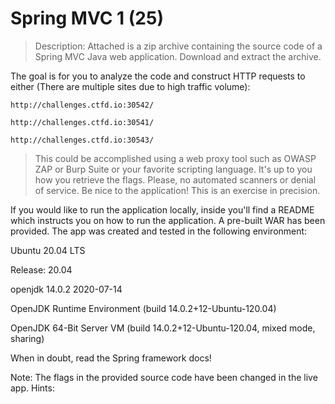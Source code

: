 # Spring MVC 1 (25)

> Description: Attached is a zip archive containing the source code of a Spring MVC Java web application. Download and extract the archive.

The goal is for you to analyze the code and construct HTTP requests to either (There are multiple sites due to high traffic volume):

    http://challenges.ctfd.io:30542/

    http://challenges.ctfd.io:30541/

    http://challenges.ctfd.io:30543/

> This could be accomplished using a web proxy tool such as OWASP ZAP or Burp Suite or your favorite scripting language. It's up to you how you retrieve the flags. Please, no automated scanners or denial of service. Be nice to the application! This is an exercise in precision.

If you would like to run the application locally, inside you'll find a README which instructs you on how to run the application. A pre-built WAR has been provided. The app was created and tested in the following environment:

Ubuntu 20.04 LTS

Release: 20.04

openjdk 14.0.2 2020-07-14

OpenJDK Runtime Environment (build 14.0.2+12-Ubuntu-120.04)

OpenJDK 64-Bit Server VM (build 14.0.2+12-Ubuntu-120.04, mixed mode, sharing)

When in doubt, read the Spring framework docs!

Note: The flags in the provided source code have been changed in the live app. Hints:
